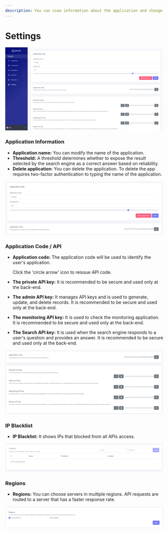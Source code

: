 ```yaml
---
description: You can view information about the application and change settings.
---
```


# Settings

![&apos;Settings&apos; page](../.gitbook/assets/image%20%2817%29.png)

### Application Information

* **Application name:** You can modify the name of the application.
* **Threshold:** A threshold determines whether to expose the result selected by the search engine as a correct answer based on reliability.
* **Delete application**: You can delete the application. To delete the app requires two-factor authentication to typing the name of the application.

![&apos;Settings-Application Info&apos; page](../.gitbook/assets/image%20%286%29.png)

### Application Code / API

* **Application code:** The application code will be used to identify the user's application.

  Click the 'circle arrow' icon to reissue API code.

* **The private API key:** It is recommended to be secure and used only at the back-end.
* **The admin API key:** It manages API keys and is used to generate, update, and delete records. It is recommended to be secure and used only at the back-end.
* **The monitoring API key:** It is used to check the monitoring application. It is recommended to be secure and used only at the back-end.
* **The Search API key:** It is used when the search engine responds to a user's question and provides an answer. It is recommended to be secure and used only at the back-end.

![&apos;Settings-API&apos; page](../.gitbook/assets/image%20%2813%29.png)

### IP Blacklist

* **IP Blacklist:** It shows IPs that blocked from all APIs access.

![&apos;Settings-IP Blacklist&apos; page](../.gitbook/assets/image%20%2826%29.png)

### Regions

* **Regions:** You can choose servers in multiple regions. API requests are routed to a server that has a faster response rate.

![&apos;Settings-Regions&apos; page](../.gitbook/assets/image%20%2825%29.png)

